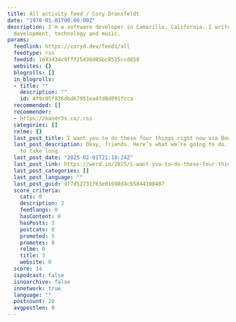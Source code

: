 ```yaml
---
title: All activity feed / Cory Dransfeldt
date: "1970-01-01T00:00:00Z"
description: I'm a software developer in Camarillo, California. I write about software
  development, technology and music.
params:
  feedlink: https://coryd.dev/feeds/all
  feedtype: rss
  feedid: 1693434c9ff725436d85bc0525ccd658
  websites: {}
  blogrolls: []
  in_blogrolls:
  - title: ""
    description: ""
    id: 4f9c05f836dbd67951ea4fd0d091fcca
  recommended: []
  recommender:
  - https://kandr3s.co/.rss
  categories: []
  relme: {}
  last_post_title: I want you to do these four things right now via Ben Werdmuller
  last_post_description: Okay, friends. Here’s what we’re going to do. It’s not going
    to take long.
  last_post_date: "2025-02-01T21:18:24Z"
  last_post_link: https://werd.io/2025/i-want-you-to-do-these-four-things-right-now
  last_post_categories: []
  last_post_language: ""
  last_post_guid: df7d52731763e01698d4cb5844100407
  score_criteria:
    cats: 0
    description: 3
    feedlangs: 0
    hasContent: 0
    hasPosts: 3
    postcats: 0
    promoted: 5
    promotes: 0
    relme: 0
    title: 3
    website: 0
  score: 14
  ispodcast: false
  isnoarchive: false
  innetwork: true
  language: ""
  postcount: 20
  avgpostlen: 0
---
```

